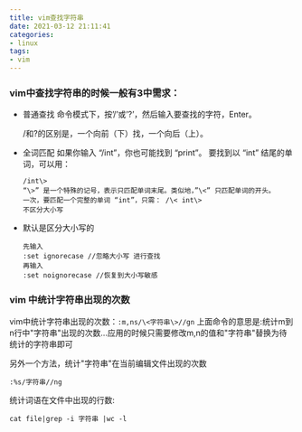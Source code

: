 ```yaml
---
title: vim查找字符串
date: 2021-03-12 21:11:41
categories:
- linux
tags:
- vim
---
```


### vim中查找字符串的时候一般有3中需求：

- 普通查找
    命令模式下，按’/’或’?’，然后输入要查找的字符，Enter。

    /和?的区别是，一个向前（下）找，一个向后（上）。

- 全词匹配
    如果你输入 “/int”，你也可能找到 “print”。
    要找到以 “int” 结尾的单词，可以用：

    ```
    /int\>
    “\>” 是一个特殊的记号，表示只匹配单词末尾。类似地，”\<” 只匹配单词的开头。
    一次，要匹配一个完整的单词 “int”，只需： /\< int\>
    不区分大小写
    ```

- 默认是区分大小写的

    ```
    先输入
    :set ignorecase //忽略大小写 进行查找
    再输入
    :set noignorecase //恢复到大小写敏感
    ```

    
    

### vim 中统计字符串出现的次数

vim中统计字符串出现的次数：` :m,ns/\<字符串\>//gn `
上面命令的意思是:统计m到n行中"字符串"出现的次数...应用的时候只需要修改m,n的值和"字符串"替换为待统计的字符串即可

另外一个方法，统计"字符串"在当前编辑文件出现的次数

` :%s/字符串//ng `

统计词语在文件中出现的行数:

`cat file|grep -i 字符串 |wc -l `


